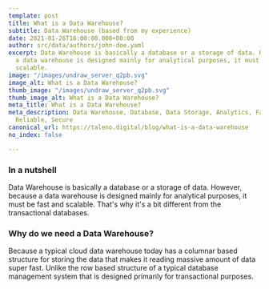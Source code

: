 ```yaml
---
template: post
title: What is a Data Warehouse?
subtitle: Data Warehouse (based from my experience)
date: 2021-01-26T16:00:00.000+00:00
author: src/data/authors/john-doe.yaml
excerpt: Data Warehouse is basically a database or a storage of data. However, because
  a data warehouse is designed mainly for analytical purposes, it must be fast and
  scalable.
image: "/images/undraw_server_q2pb.svg"
image_alt: What is a Data Warehouse?
thumb_image: "/images/undraw_server_q2pb.svg"
thumb_image_alt: What is a Data Warehouse?
meta_title: What is a Data Warehouse?
meta_description: Data Warehouse, Database, Data Storage, Analytics, Fast, Scalable,
  Reliable, Secure
canonical_url: https://taleno.digital/blog/what-is-a-data-warehouse
no_index: false

---
```

### In a nutshell

Data Warehouse is basically a database or a storage of data. However, because a data warehouse is designed mainly for analytical purposes, it must be fast and scalable. That's why it's a bit different from the transactional databases.

### Why do we need a Data Warehouse?

Because a typical cloud data warehouse today has a columnar based structure for storing the data that makes it reading massive amount of data super fast. Unlike the row based structure of a typical database management system that is designed primarily for transactional purposes.